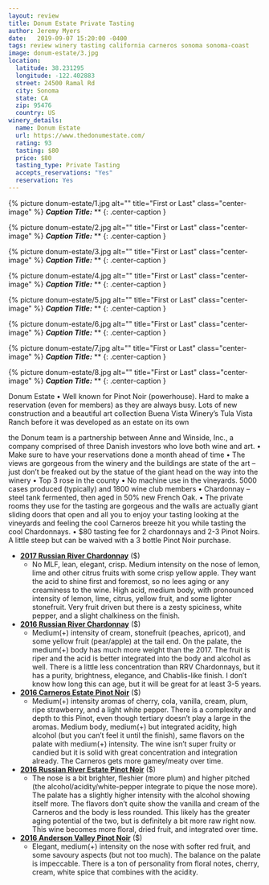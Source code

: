 ```yaml
---
layout: review
title: Donum Estate Private Tasting
author: Jeremy Myers
date:   2019-09-07 15:20:00 -0400
tags: review winery tasting california carneros sonoma sonoma-coast
image: donum-estate/3.jpg
location:
  latitude: 38.231295
  longitude: -122.402883
  street: 24500 Ramal Rd
  city: Sonoma
  state: CA
  zip: 95476
  country: US
winery_details:
  name: Donum Estate
  url: https://www.thedonumestate.com/
  rating: 93
  tasting: $80
  price: $80
  tasting_type: Private Tasting
  accepts_reservations: "Yes"
  reservation: Yes
---
```

{% picture donum-estate/1.jpg alt="" title="First or Last" class="center-image" %}
***Caption Title:*** **
{: .center-caption }

{% picture donum-estate/2.jpg alt="" title="First or Last" class="center-image" %}
***Caption Title:*** **
{: .center-caption }

{% picture donum-estate/3.jpg alt="" title="First or Last" class="center-image" %}
***Caption Title:*** **
{: .center-caption }

{% picture donum-estate/4.jpg alt="" title="First or Last" class="center-image" %}
***Caption Title:*** **
{: .center-caption }

{% picture donum-estate/5.jpg alt="" title="First or Last" class="center-image" %}
***Caption Title:*** **
{: .center-caption }

{% picture donum-estate/6.jpg alt="" title="First or Last" class="center-image" %}
***Caption Title:*** **
{: .center-caption }

{% picture donum-estate/7.jpg alt="" title="First or Last" class="center-image" %}
***Caption Title:*** **
{: .center-caption }

{% picture donum-estate/8.jpg alt="" title="First or Last" class="center-image" %}
***Caption Title:*** **
{: .center-caption }

Donum Estate
•	Well known for Pinot Noir (powerhouse).  Hard to make a reservation (even for members) as they are always busy.  Lots of new construction and a beautiful art collection
Buena Vista Winery’s Tula Vista Ranch before it was developed as an estate on its own

the Donum team is a partnership between Anne and Winside, Inc., a company comprised of three Danish investors who love both wine and art.
•	Make sure to have your reservations done a month ahead of time
•	The views are gorgeous from the winery and the buildings are state of the art – just don’t be freaked out by the statue of the giant head on the way into the winery
•	Top 3 rose in the county
•	No machine use in the vineyards.  5000 cases produced (typically) and 1800 wine club members
•	Chardonnay – steel tank fermented, then aged in 50% new French Oak.
•	The private rooms they use for the tasting are gorgeous and the walls are actually giant sliding doors that open and all you to enjoy your tasting looking at the vineyards and feeling the cool Carneros breeze hit you while tasting the cool Chardonnays.
•	$80 tasting fee for 2 chardonnays and 2-3 Pinot Noirs.  A little steep but can be waived with a 3 bottle Pinot Noir purchase.



* [**2017 Russian River Chardonnay**]() ($)
  * No MLF, lean, elegant, crisp.  Medium intensity on the nose of lemon, lime and other citrus fruits with some crisp yellow apple.  They want the acid to shine first and foremost, so no lees aging or any creaminess to the wine.  High acid, medium body, with pronounced intensity of lemon, lime, citrus, yellow fruit, and some lighter stonefruit.  Very fruit driven but there is a zesty spiciness, white pepper, and a slight chalkiness on the finish.
* [**2016 Russian River Chardonnay**]() ($)
  * Medium(+) intensity of cream, stonefruit (peaches, apricot), and some yellow fruit (pear/apple) at the tail end.  On the palate, the medium(+) body has much more weight than the 2017.  The fruit is riper and the acid is better integrated into the body and alcohol as well.  There is a little less concentration than RRV Chardonnays, but it has a purity, brightness, elegance, and Chablis-like finish.  I don’t know how long this can age, but it will be great for at least 3-5 years.
* [**2016 Carneros Estate Pinot Noir**]() ($)
  * Medium(+) intensity aromas of cherry, cola, vanilla, cream, plum, ripe strawberry, and a light white pepper.  There is a complexity and depth to this Pinot, even though tertiary doesn’t play a large in the aromas.  Medium body, medium(+) but integrated acidity, high alcohol (but you can’t feel it until the finish), same flavors on the palate with medium(+) intensity.  The wine isn’t super fruity or candied but it is solid with great concentration and integration already.  The Carneros gets more gamey/meaty over time.
* [**2016 Russian River Estate Pinot Noir**]() ($)
  * The nose is a bit brighter, fleshier (more plum) and higher pitched (the alcohol/acidity/white-pepper integrate to pique the nose more).  The palate has a slightly higher intensity with the alcohol showing itself more.  The flavors don’t quite show the vanilla and cream of the Carneros and the body is less rounded.  This likely has the greater aging potential of the two, but is definitely a bit more raw right now.  This wine becomes more floral, dried fruit, and integrated over time.
* [**2016 Anderson Valley Pinot Noir**]() ($)
  * Elegant, medium(+) intensity on the nose with softer red fruit, and some savoury aspects (but not too much).  The balance on the palate is impeccable.  There is a ton of personality from floral notes, cherry, cream, white spice that combines with the acidity.

